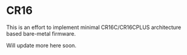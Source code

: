 # CR16

This is an effort to implement minimal CR16C/CR16CPLUS architecture based bare-metal firmware.

Will update more here soon.
